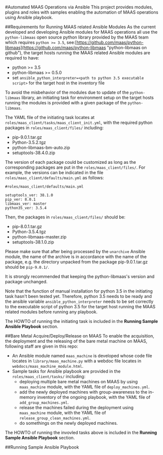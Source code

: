 #Automated MAAS Operations via Ansible
This project provides modules, plugins and roles with samples enabling the automation of MAAS operations using Ansible playbook.

##Requirements for Running MAAS related Ansible Modules
As the current developed and developing Ansible modules for MAAS operations all use the `python-libmaas` open source python library provided by the MAAS team which requires `python >= 3.5`, see:[https://github.com/maas/python-libmaas](https://github.com/maas/python-libmaas "python-libmaas on github"), the target hosts running the MAAS related Ansible modules are required to have:

- python >= 3.5
- python-libmaas >= 0.5.0
- set `ansible_python_interpreter=<path to python 3.5 executable script>` for the target host in the inventory file

To avoid the misbehavior of the modules due to update of the `python-libmaas` library, an initiating task for environment setup on the target hosts running the modules is provided with a given package of the `python-libmaas`.

The YAML file of the initiating task locates at `roles/maas_client/tasks/maas_client_init.yml`, with the required python packages in `roles/maas_client/files/` including:

- pip-9.0.1.tar.gz
- Python-3.5.2.tgz
- python-libmaas-bm-auto.zip
- setuptools-38.4.0.zip

The version of each package could be customized as long as the corresponding packages are put in the `roles/maas_client/files/`. For example, the versions can be indicated in the file `roles/maas_client/defaults/main.yml` as follows:

    #roles/maas_client/defaults/main.yml
    
    setuptools_ver: 38.1.0
    pip_ver: 8.0.1
    libmaas_ver: master
    python35_ver: 3.5.4

Then, the packages in `roles/maas_client/files/` should be:

- pip-8.0.1.tar.gz
- Python-3.5.4.tgz
- python-libmaas-master.zip
- setuptools-38.1.0.zip

Please make sure that after being processed by the `unarchive` Ansible module, the name of the archive is in accordance with the name of the package, e.g. the directory unpacked from the package pip-9.0.1.tar.gz should be `pip-9.0.1/`.

It is strongly recommended that keeping the python-libmaas's version and package unchanged.

Note that the function of manual installation for python 3.5 in the initiating task hasn't been tested yet. Therefore, python 3.5 needs to be ready and the ansible variable `ansible_python_interpreter` needs to be set correctly to the executable script of python 3.5 for the target host running the MAAS related modules before running any playbook.

The HOWTO of running the initiating task is included in the **Running Sample Ansible Playbook** section.

##Bare Metal Acquire/Deploy/Release on MAAS
To enable the acquisition, the deployment and the releasing of the bare metal machine on MAAS, following staff are given in this repo:


- An Ansible module named `maas_machine` is developed whose code file locates in `library/maas_machine.py` with a webdoc file locates in `webdocs/maas_machine_module.html`.
- Sample tasks for Ansible playbook are provided in the `roles/maas_client/tasks/` including:
  - deploying multiple bare metal machines on MAAS by using `maas_machine` module, with the YAML file of `deploy_machines.yml`.
  - add the newly deployed machines with group-awareness to the in-memory inventory of the ongoing playbook, with the YAML file of `add_group_machines.yml`. 
  - release the machines failed during the deployment using `maas_machine` module, with the YAML file of `release_group_clean_machines.yml`.
  - do somethings on the newly deployed machines.

The HOWTO of running the invovled tasks above is included in the **Running Sample Ansible Playbook** section.

##Running Sample Ansible Playbook